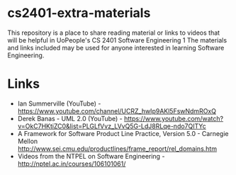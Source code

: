 # cs2401-extra-materials
This repository is a place to share reading material or links to videos that will be helpful in UoPeople's CS 2401 Software Engineering 1 The materials and links included may be used for anyone interested in learning Software Engineering.

# Links
- Ian Summerville (YouTube) - https://www.youtube.com/channel/UCRZ_hwIp9AKl5FswNdmROxQ
- Derek Banas - UML 2.0 (YouTube) - https://www.youtube.com/watch?v=OkC7HKtiZC0&list=PLGLfVvz_LVvQ5G-LdJ8RLqe-ndo7QITYc
- A Framework for Software Product Line Practice, Version 5.0 - Carnegie Mellon  http://www.sei.cmu.edu/productlines/frame_report/rel_domains.htm
- Videos from the NTPEL on Software Engineering - http://nptel.ac.in/courses/106101061/
